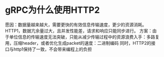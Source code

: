 # gRPC为什么使用HTTP2 #
愿因：数据量越来越大，需要更快的有效信息传输速度，更少的资源消耗。HTTP1，数据亢余量过大，且并发性能差，请求和响应只能同步进行。
方案：由于单位信息的传输速度无法突破，只能从减少传输过程中的资源浪费入手：多路复用，压缩header，或者优化生成packet的速度：二进制编码
同时，HTTP2的接口与http1保持了一致，不会带来编程上的负担

